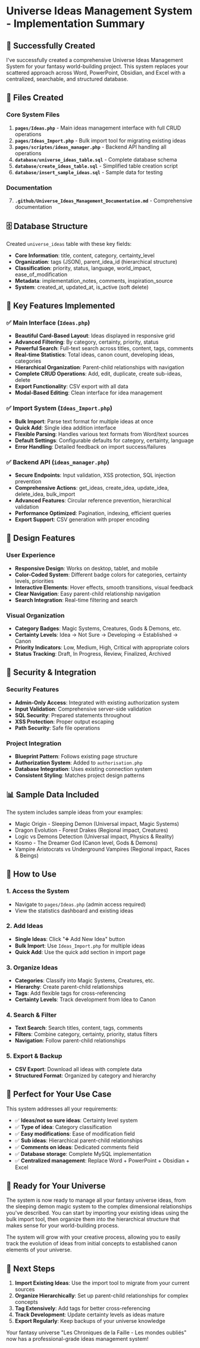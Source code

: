 # Universe Ideas Management System - Implementation Summary

## 🎉 Successfully Created

I've successfully created a comprehensive Universe Ideas Management System for your fantasy world-building project. This system replaces your scattered approach across Word, PowerPoint, Obsidian, and Excel with a centralized, searchable, and structured database.

## 📁 Files Created

### Core System Files
1. **`pages/Ideas.php`** - Main ideas management interface with full CRUD operations
2. **`pages/Ideas_Import.php`** - Bulk import tool for migrating existing ideas
3. **`pages/scriptes/ideas_manager.php`** - Backend API handling all operations
4. **`database/universe_ideas_table.sql`** - Complete database schema
5. **`database/create_ideas_table.sql`** - Simplified table creation script
6. **`database/insert_sample_ideas.sql`** - Sample data for testing

### Documentation
7. **`.github/Universe_Ideas_Management_Documentation.md`** - Comprehensive documentation

## 🗄️ Database Structure

Created `universe_ideas` table with these key fields:
- **Core Information**: title, content, category, certainty_level
- **Organization**: tags (JSON), parent_idea_id (hierarchical structure)
- **Classification**: priority, status, language, world_impact, ease_of_modification
- **Metadata**: implementation_notes, comments, inspiration_source
- **System**: created_at, updated_at, is_active (soft delete)

## 🎯 Key Features Implemented

### ✅ Main Interface (`Ideas.php`)
- **Beautiful Card-Based Layout**: Ideas displayed in responsive grid
- **Advanced Filtering**: By category, certainty, priority, status
- **Powerful Search**: Full-text search across titles, content, tags, comments
- **Real-time Statistics**: Total ideas, canon count, developing ideas, categories
- **Hierarchical Organization**: Parent-child relationships with navigation
- **Complete CRUD Operations**: Add, edit, duplicate, create sub-ideas, delete
- **Export Functionality**: CSV export with all data
- **Modal-Based Editing**: Clean interface for idea management

### ✅ Import System (`Ideas_Import.php`)
- **Bulk Import**: Parse text format for multiple ideas at once
- **Quick Add**: Single idea addition interface
- **Flexible Parsing**: Handles various text formats from Word/text sources
- **Default Settings**: Configurable defaults for category, certainty, language
- **Error Handling**: Detailed feedback on import success/failures

### ✅ Backend API (`ideas_manager.php`)
- **Secure Endpoints**: Input validation, XSS protection, SQL injection prevention
- **Comprehensive Actions**: get_ideas, create_idea, update_idea, delete_idea, bulk_import
- **Advanced Features**: Circular reference prevention, hierarchical validation
- **Performance Optimized**: Pagination, indexing, efficient queries
- **Export Support**: CSV generation with proper encoding

## 🎨 Design Features

### User Experience
- **Responsive Design**: Works on desktop, tablet, and mobile
- **Color-Coded System**: Different badge colors for categories, certainty levels, priorities
- **Interactive Elements**: Hover effects, smooth transitions, visual feedback
- **Clear Navigation**: Easy parent-child relationship navigation
- **Search Integration**: Real-time filtering and search

### Visual Organization
- **Category Badges**: Magic Systems, Creatures, Gods & Demons, etc.
- **Certainty Levels**: Idea → Not Sure → Developing → Established → Canon
- **Priority Indicators**: Low, Medium, High, Critical with appropriate colors
- **Status Tracking**: Draft, In Progress, Review, Finalized, Archived

## 🔐 Security & Integration

### Security Features
- **Admin-Only Access**: Integrated with existing authorization system
- **Input Validation**: Comprehensive server-side validation
- **SQL Security**: Prepared statements throughout
- **XSS Protection**: Proper output escaping
- **Path Security**: Safe file operations

### Project Integration
- **Blueprint Pattern**: Follows existing page structure
- **Authorization System**: Added to `authorisation.php`
- **Database Integration**: Uses existing connection system
- **Consistent Styling**: Matches project design patterns

## 📊 Sample Data Included

The system includes sample ideas from your examples:
- Magic Origin - Sleeping Demon (Universal impact, Magic Systems)
- Dragon Evolution - Forest Drakes (Regional impact, Creatures)
- Logic vs Demons Detection (Universal impact, Physics & Reality)
- Kosmo - The Dreamer God (Canon level, Gods & Demons)
- Vampire Aristocrats vs Underground Vampires (Regional impact, Races & Beings)

## 🚀 How to Use

### 1. Access the System
- Navigate to `pages/Ideas.php` (admin access required)
- View the statistics dashboard and existing ideas

### 2. Add Ideas
- **Single Ideas**: Click "➕ Add New Idea" button
- **Bulk Import**: Use `Ideas_Import.php` for multiple ideas
- **Quick Add**: Use the quick add section in import page

### 3. Organize Ideas
- **Categories**: Classify into Magic Systems, Creatures, etc.
- **Hierarchy**: Create parent-child relationships
- **Tags**: Add flexible tags for cross-referencing
- **Certainty Levels**: Track development from Idea to Canon

### 4. Search & Filter
- **Text Search**: Search titles, content, tags, comments
- **Filters**: Combine category, certainty, priority, status filters
- **Navigation**: Follow parent-child relationships

### 5. Export & Backup
- **CSV Export**: Download all ideas with complete data
- **Structured Format**: Organized by category and hierarchy

## 🎯 Perfect for Your Use Case

This system addresses all your requirements:
- ✅ **Ideas/not so sure ideas**: Certainty level system
- ✅ **Type of idea**: Category classification
- ✅ **Easy modifications**: Ease of modification field
- ✅ **Sub ideas**: Hierarchical parent-child relationships
- ✅ **Comments on ideas**: Dedicated comments field
- ✅ **Database storage**: Complete MySQL implementation
- ✅ **Centralized management**: Replace Word + PowerPoint + Obsidian + Excel

## 🔄 Ready for Your Universe

The system is now ready to manage all your fantasy universe ideas, from the sleeping demon magic system to the complex dimensional relationships you've described. You can start by importing your existing ideas using the bulk import tool, then organize them into the hierarchical structure that makes sense for your world-building process.

The system will grow with your creative process, allowing you to easily track the evolution of ideas from initial concepts to established canon elements of your universe.

## 🌟 Next Steps

1. **Import Existing Ideas**: Use the import tool to migrate from your current sources
2. **Organize Hierarchically**: Set up parent-child relationships for complex concepts
3. **Tag Extensively**: Add tags for better cross-referencing
4. **Track Development**: Update certainty levels as ideas mature
5. **Export Regularly**: Keep backups of your universe knowledge

Your fantasy universe "Les Chroniques de la Faille - Les mondes oubliés" now has a professional-grade ideas management system!
